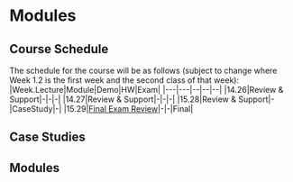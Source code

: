 # Modules

## Course Schedule
The schedule for the course will be as follows (subject to change where Week 1.2 is the first week and the second class of that week):
|Week.Lecture|Module|Demo|HW|Exam|
|---|---|--|--|--|
|14.26|Review & Support|-|-|-|
|14.27|Review & Support|-|-|-|
|15.28|Review & Support|-|CaseStudy|-|
|15.29|[Final Exam Review](lectures/28-FinalReview)|-|-|Final|

## Case Studies

## Modules
